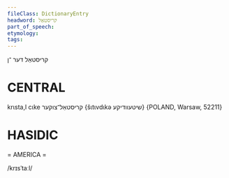 ```yaml
---
fileClass: DictionaryEntry
headword: קריסטאַל
part_of_speech: 
etymology: 
tags: 
---
```

קריסטאַל
דער
־ן

CENTRAL
========

krɩsta,l cɩke  קריסטאַל־צוקער {šɩtɩvdɩkə שיטעוודיקע} {POLAND, Warsaw, 52211}

HASIDIC
=======
= AMERICA = 

/krɪsˈtaːl/